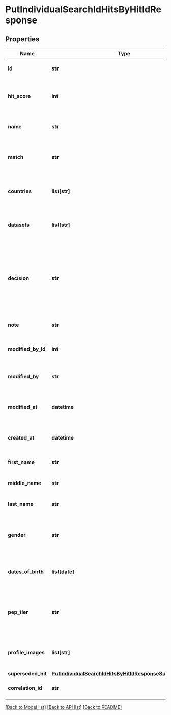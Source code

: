 # PutIndividualSearchIdHitsByHitIdResponse

## Properties
Name | Type | Description | Notes
------------ | ------------- | ------------- | -------------
**id** | **str** | The Id of the search hit. | [optional] 
**hit_score** | **int** | The hit score associated to the search hit. | [optional] 
**name** | **str** | The name associated to the search hit. | [optional] 
**match** | **str** | The match string associated to the search hit. | [optional] 
**countries** | **list[str]** | The countries associated to the search hit. | [optional] 
**datasets** | **list[str]** | The datasets associated to the search hit. | [optional] 
**decision** | **str** | The decision made on the search hit. Available values are undecided, trueMatch, falsePositive and discarded. | [optional] 
**note** | **str** | The note added to the search hit. | [optional] 
**modified_by_id** | **int** | The search hit last modified by user id. | [optional] 
**modified_by** | **str** | The search hit last modified by user name. | [optional] 
**modified_at** | **datetime** | The search hit last modified date and time. | [optional] 
**created_at** | **datetime** | The search hit created date and time. | [optional] 
**first_name** | **str** | The first name of the search hit. | [optional] 
**middle_name** | **str** | The middle name of the search hit. | [optional] 
**last_name** | **str** | The last name of the search hit. | [optional] 
**gender** | **str** | The gender associated to the search hit. (male, female) | [optional] 
**dates_of_birth** | **list[date]** | The dates of birth associated to the search hit. | [optional] 
**pep_tier** | **str** | The pep tier associated to the search hit. (pepTier1, pepTier2, pepTier3) | [optional] 
**profile_images** | **list[str]** | The profile images associated to the search hit. | [optional] 
**superseded_hit** | [**PutIndividualSearchIdHitsByHitIdResponseSupersededHit**](PutIndividualSearchIdHitsByHitIdResponseSupersededHit.md) |  | [optional] 
**correlation_id** | **str** | A unique ID assigned to this request. | [optional] 

[[Back to Model list]](../README.md#documentation-for-models) [[Back to API list]](../README.md#documentation-for-api-endpoints) [[Back to README]](../README.md)

